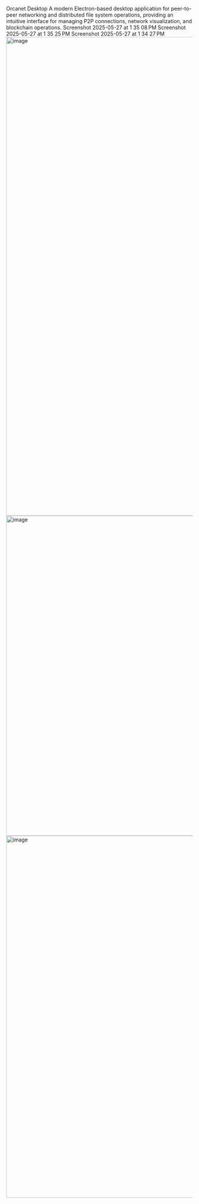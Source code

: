 Orcanet Desktop
A modern Electron-based desktop application for peer-to-peer networking and distributed file system operations, providing an intuitive interface for managing P2P connections, network visualization, and blockchain operations. Screenshot 2025-05-27 at 1 35 08 PM Screenshot 2025-05-27 at 1 35 25 PM Screenshot 2025-05-27 at 1 34 27 PM
<img width="1615" height="1291" alt="image" src="https://github.com/user-attachments/assets/d4b7f2f3-c3df-4f7f-be30-79944dd66295" />
<img width="1583" height="863" alt="image" src="https://github.com/user-attachments/assets/88dd8cd0-64ae-40a1-881e-9f1fbbf551a1" />
<img width="1616" height="976" alt="image" src="https://github.com/user-attachments/assets/432276e3-e1b1-4a3e-8496-f73263dc8369" />
